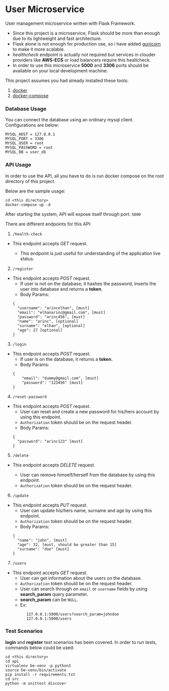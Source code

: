 # User Microservice

User management microservice written with Flask Framework.

- Since this project is a microservice, Flask should be more than enough due to its lightweight and fast architecture.
- Flask alone is not enough for production use, so i have added [gunicorn](https://gunicorn.org/) to make it more scalable.
- _healthcheck_ endpoint is actually not required but services in clouder providers like **AWS-ECS** or load balancers require this healtcheck.
- In order to use this microservice **5000** and **3306** ports should be available on your local development machine.

This project assumes you had already installed these tools:

1. [docker](https://www.docker.com/)
2. [docker-compose](https://docs.docker.com/compose/)

### Database Usage

You can connect the database using an ordinary mysql client. Configurations are below:

```
MYSQL_HOST = 127.0.0.1
MYSQL_PORT = 3306
MYSQL_USER = root
MYSQL_PASSWORD = root
MYSQL_DB = user_db
```

### API Usage

In order to use the API, all you have to do is run docker compose on the root directory of this project.

Below are the sample usage:

```
cd <this directory>
docker-compose up -d
```

After starting the system, API will expose itself through port: `5000`

There are different endpoints for this API:

1. `/health-check`

- This endpoint accepts _GET_ request.

  - This endpoint is just useful for understanding of the application live status.

2. `/register`

- This endpoint accepts _POST_ request.
  - If user is not on the database; it hashes the password, inserts the user into database and returns a **token**.
  - Body Params:
  ```
  {
    "username": "arincelhan", [must]
    "email": "elhanarinc@gmail.com", [must]
    "password": "arinc456", [must]
    "name": "arinc", [optional]
    "surname": "elhan", [optional]
    "age": 27 [optional]
  }
  ```

3. `/login`

- This endpoint accepts _POST_ request.
  - If user is on the database, it returns a **token**.
  - Body Params:
  ```
  {
      "email": "dummy@gmail.com", [must]
      "password": "123456" [must]
  }
  ```

4. `/reset-password`

- This endpoint accepts _POST_ request.
  - User can reset and create a new password for his/hers account by using this endpoint.
  - `Authorization` token should be on the request header.
  - Body Params:
  ```
  {
    "password": "arinc123" [must]
  }
  ```

5. `/delete`

- This endpoint accepts _DELETE_ request.

  - User can remove himself/herself from the database by using this endpoint.
  - `Authorization` token should be on the request header.

6. `/update`

- This endpoint accepts _PUT_ request.
  - User can update his/hers name, surname and age by using this endpoint.
  - `Authorization` token should be on the request header.
  - Body Params:
  ```
  {
    "name": "john", [must]
    "age": 32, [must, should be greater than 15]
    "surname": "doe" [must]
  }
  ```

7. `/users`

- This endpoint accepts _GET_ request.
  - User can get information about the users on the database.
  - `Authorization` token should be on the request header.
  - User can search through on `email` or `username` fields by using
    **search_param** query parameter.
  - **search_param** can be `NULL`.
  - Ex:
  ```
        127.0.0.1:5000/users?search_param=johndoe
        127.0.0.1:5000/users
  ```

### Test Scenarios

**login** and **register** test scenarios has been covered. In order to run tests, commands below could be used:

```
cd <this directory>
cd api
virtualenv be-venv -p python3
source be-venv/bin/activate
pip install -r requirements.txt
cd src
python -m unittest discover
```
